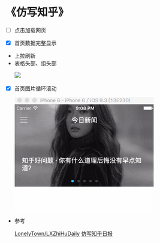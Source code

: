 # 《仿写知乎》

- [ ] 点击加载网页</p>


- [x] 首页数据完整显示</p>
 - 上拉刷新
 - 表格头部、组头部</p>
![](/Screenshot/snip02.gif)

- [x] 首页图片循环滚动</p>
![](/Screenshot/snip01.gif)


- 参考<p>
[LonelyTown/LXZhiHuDaily](https://github.com/LonelyTown/LXZhiHuDaily)
[仿写知乎日报](http://vulgur.me/2016/01/08/imitating-zhihu-daily-part2/)
